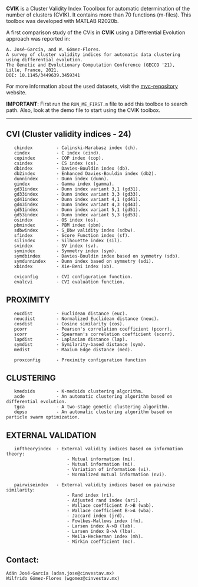 **CVIK** is a Cluster Validity Index Tooolbox for automatic determination of the number of clusters (CVIK). It contains more than 70 functions (m-files). This toolbox was developed with MATLAB R2020b.

A first comparison study of the CVIs in **CVIK** using a Differential Evolution approach was reported in:
```
A. José-García, and W. Gómez-Flores.
A survey of cluster validity indices for automatic data clustering using differential evolution.
The Genetic and Evolutionary Computation Conference (GECCO '21), Lille, France, 2021.
DOI: 10.1145/3449639.3459341
```

For more information about the used datasets, visit the [mvc-repository](https://mvc-repository.github.io/) website.


**IMPORTANT**: First run the `RUN_ME_FIRST.m` file to add this toolbox to search path. Also, look at the demo file to start using the CVIK toolbox.

---
 
   CVI (Cluster validity indices - 24)
   -----------------------------
       chindex         - Calinski-Harabasz index (ch).
       cindex          - C index (cind).
       copindex        - COP index (cop).
       csindex         - CS index (cs).
       dbindex         - Davies-Bouldin index (db).
       db2index        - Enhanced Davies-Bouldin index (db2).
       dunnindex       - Dunn index (dunn).
       gindex          - Gamma index (gamma).
       gd31index       - Dunn index variant 3,1 (gd31).
       gd33index       - Dunn index variant 3,3 (gd33).
       gd41index       - Dunn index variant 4,1 (gd41).
       gd43index       - Dunn index variant 4,3 (gd43).
       gd51index       - Dunn index variant 5,1 (gd51).
       gd53index       - Dunn index variant 5,3 (gd53).
       osindex         - OS index (os).
       pbmindex        - PBM index (pbm).
       sdbwindex       - S_Dbw validity index (sdbw).
       sfindex         - Score Function index (sf).
       silindex        - Silhouette index (sil).
       svindex         - SV index (sv).
       symindex        - Symmetry index (sym).
       symdbindex      - Davies-Bouldin index based on symmetry (sdb).
       symdunnindex    - Dunn index based on symmetry (sdi).
       xbindex         - Xie-Beni index (xb).

       cviconfig       - CVI configuration function.
       evalcvi         - CVI evaluation function.


   PROXIMITY
   -------------------
       eucdist         - Euclidean distance (euc).
       neucdist        - Normalized Euclidean distance (neuc).
       cosdist         - Cosine similarity (cos).
       pcorr           - Pearson's correlation coefficient (pcorr).
       scorr           - Spearman's correlation coefficient (scorr).
       lapdist         - Laplacian distance (lap).
       symdist         - Symilarity-based distance (sym).
       medist          - Maxium Edge distance (med).

       proxconfig      - Proximity configuration function


   CLUSTERING
   ------------------
       kmedoids        - K-medoids clustering algorithm.
       acde            - An automatic clustering algorithm based on differential evolution.
       tgca            - A two-stage genetic clustering algorithm.
       depso           - An automatic clustering algorithm based on particle swarm optimization.


   EXTERNAL VALIDATION
   -------------------
       inftheoryindex  - External validity indices based on information theory:
                           - Mutual information (mi).
                           - Mutual information (mi).
                           - Variation of information (vi).
                           - Normalized mutual information (nvi).

       pairwiseindex   - External validity indices based on pairwise similarity:
                           - Rand index (ri).
                           - Adjusted rand index (ari).
                           - Wallace coefficient A->B (wab).
                           - Wallace coefficient B->A (wba).
                           - Jaccard index (jrd).
                           - Fowlkes-Mallows index (fm).
                           - Larsen index A->B (lab).
                           - Larsen index B->A (lba).
                           - Meila-Heckerman index (mh).
                           - Mirkin coefficient (mc).


## Contact:

```
Adán José-García (adan.jose@cinvestav.mx)
Wilfrido Gómez-Flores (wgomez@cinvestav.mx)
```
